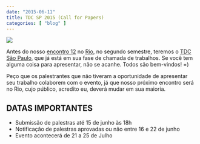 ```yaml
---
date: "2015-06-11"
title: TDC SP 2015 (Call for Papers)
categories: [ "blog" ]
---
```

![](http://i.imgur.com/IDKzf2Q.png)

Antes do nosso [encontro 12](http://www.ccppbrasil.org/encontro12/) no [Rio](https://www.google.com.br/maps/place/R.+Buenos+A%C3%ADres,+68+-+Centro,+Rio+de+Janeiro+-+RJ,+20070-022/@-22.9026193,-43.178846,17z/data=!3m1!4b1!4m2!3m1!1s0x997f5e9a7f42c3:0x824431e2beb07320), no segundo semestre, teremos o [TDC São Paulo](http://www.thedevelopersconference.com.br/tdc/2015/saopaulo/call4papers), que já está em sua fase de chamada de trabalhos. Se você tem alguma coisa para apresentar, não se acanhe. Todos são bem-vindos! =)

Peço que os palestrantes que não tiveram a oportunidade de apresentar seu trabalho colaborem com o evento, já que nosso próximo encontro será no Rio, cujo público, acredito eu, deverá mudar em sua maioria.

## DATAS IMPORTANTES
 - Submissão de palestras até 15 de junho às 18h
 - Notificação de palestras aprovadas ou não entre 16 e 22 de junho
 - Evento acontecerá de 21 a 25 de Julho

